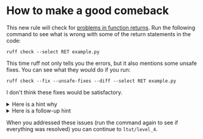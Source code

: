 # How to make a good comeback

This new rule will check for [problems in function returns](https://docs.astral.sh/ruff/rules/#flake8-return-ret).
Run the following command to see what is wrong with some of the return statements in the code:

```
ruff check --select RET example.py
```

This time ruff not only tells you the errors, but it also mentions some unsafe fixes.
You can see what they would do if you run:

```
ruff check --fix --unsafe-fixes --diff --select RET example.py
```
I don't think these fixes would be satisfactory.
<details>
  <summary>Here is a hint why</summary>
  
Look at the type hint for the return type of `regulate_voice`.
  
</details>

<details>
  <summary>Here is a follow-up hint</summary>
  
Implicit `Optional` is no [longer allowed](https://github.com/python/peps/pull/689).
We want to return a `str` type and not `None`.
  
</details>

When you addressed these issues (run the command again to see if everything was resolved) you can continue to `ltut/level_4`.
